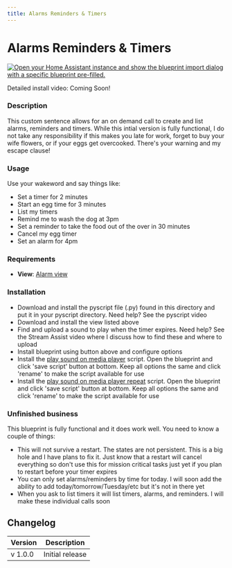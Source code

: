 ```yaml
---
title: Alarms Reminders & Timers
---
```


# Alarms Reminders & Timers

[![Open your Home Assistant instance and show the blueprint import dialog with a specific blueprint pre-filled.](https://my.home-assistant.io/badges/blueprint_import.svg)](https://my.home-assistant.io/redirect/blueprint_import/?blueprint_url=https%3A%2F%2Fraw.githubusercontent.com%2Fdinki%2FView-Assist%2Frefs%2Fheads%2Fmain%2FView_Assist_custom_sentences%2FAlarms_Reminders_Timers%2Fblueprint-alarmsreminderstimers.yaml)


Detailed install video: Coming Soon!

### Description
This custom sentence allows for an on demand call to create and list alarms, reminders and timers.  While this intial version is fully functional,  I do not take any responsibility if this makes you late for work, forget to buy your wife flowers, or if your eggs get overcooked.  There's your warning and my escape clause!


### Usage
Use your wakeword and say things like:

* Set a timer for 2 minutes
* Start an egg time for 3 minutes
* List my timers
* Remind me to wash the dog at 3pm
* Set a reminder to take the food out of the over in 30 minutes
* Cancel my egg timer
* Set an alarm for 4pm

### Requirements
- **View**:  [Alarm view](../views/alarm)

### Installation

* Download and install the pyscript file (.py) found in this directory and put it in your pyscript directory.  Need help?  See the pyscript video
* Download and install the view listed above
* Find and upload a sound to play when the timer expires.  Need help?  See the Stream Assist video where I discuss how to find these and where to upload
* Install blueprint using button above and configure options
* Install the [play sound on media player](https://github.com/dinki/View-Assist/tree/main/View_Assist_scripts/Play_Sound_on_Media_Player) script.  Open the blueprint and click 'save script' button at bottom.  Keep all options the same and click 'rename' to make the script available for use
* Install the [play sound on media player repeat](https://github.com/dinki/View-Assist/tree/main/View_Assist_scripts/Play_Sound_on_Media_Player_Repeat) script.  Open the blueprint and click 'save script' button at bottom.  Keep all options the same and click 'rename' to make the script available for use

### Unfinished business

This blueprint is fully functional and it does work well.  You need to know a couple of things:

* This will not survive a restart.  The states are not persistent.  This is a big hole and I have plans to fix it.  Just know that a restart will cancel everything so don't use this for mission critical tasks just yet if you plan to restart before your timer expires
* You can only set alarms/reminders by time for today.  I will soon add the ability to add today/tomorrow/Tuesday/etc but it's not in there yet
* When you ask to list timers it will list timers, alarms, and reminders.  I will make these individual calls soon

## Changelog

| Version | Description |
| ------- | ----------- |
| v 1.0.0 | Initial release |